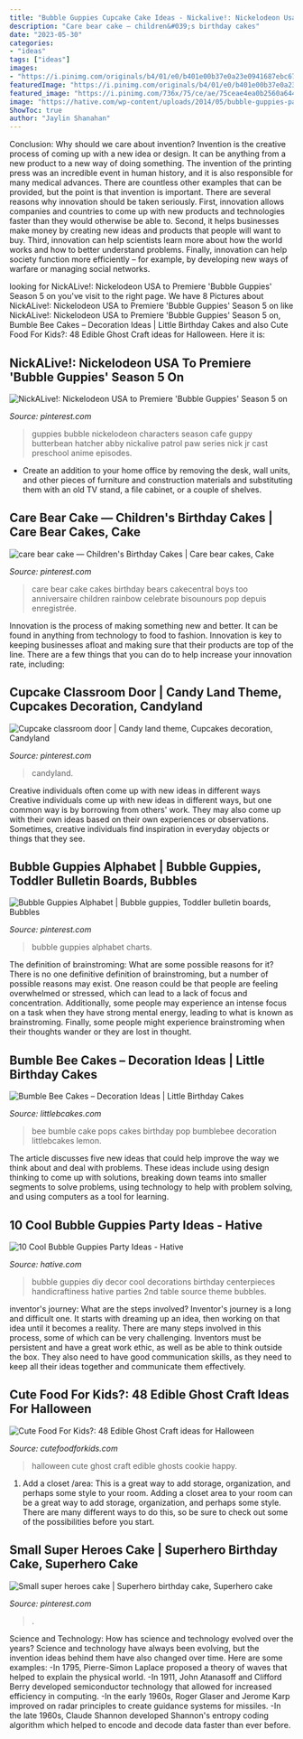```yaml
---
title: "Bubble Guppies Cupcake Cake Ideas - Nickalive!: Nickelodeon Usa To Premiere &#039;bubble Guppies&#039; Season 5 On"
description: "Care bear cake — children&#039;s birthday cakes"
date: "2023-05-30"
categories:
- "ideas"
tags: ["ideas"]
images:
- "https://i.pinimg.com/originals/b4/01/e0/b401e00b37e0a23e0941687ebc678de8.jpg"
featuredImage: "https://i.pinimg.com/originals/b4/01/e0/b401e00b37e0a23e0941687ebc678de8.jpg"
featured_image: "https://i.pinimg.com/736x/75/ce/ae/75ceae4ea0b2560a644c42fdc4680514--alphabet-charts-bubble-guppies.jpg"
image: "https://hative.com/wp-content/uploads/2014/05/bubble-guppies-party/2-bubble-guppies-diy-party-decor.jpg"
ShowToc: true
author: "Jaylin Shanahan"
---
```



Conclusion: Why should we care about invention?
Invention is the creative process of coming up with a new idea or design. It can be anything from a new product to a new way of doing something. The invention of the printing press was an incredible event in human history, and it is also responsible for many medical advances. There are countless other examples that can be provided, but the point is that invention is important.
There are several reasons why innovation should be taken seriously. First, innovation allows companies and countries to come up with new products and technologies faster than they would otherwise be able to. Second, it helps businesses make money by creating new ideas and products that people will want to buy. Third, innovation can help scientists learn more about how the world works and how to better understand problems. Finally, innovation can help society function more efficiently – for example, by developing new ways of warfare or managing social networks.

	

		
looking for NickALive!: Nickelodeon USA to Premiere &#039;Bubble Guppies&#039; Season 5 on you've visit to the right page. We have 8 Pictures about NickALive!: Nickelodeon USA to Premiere &#039;Bubble Guppies&#039; Season 5 on like NickALive!: Nickelodeon USA to Premiere &#039;Bubble Guppies&#039; Season 5 on, Bumble Bee Cakes – Decoration Ideas | Little Birthday Cakes and also Cute Food For Kids?: 48 Edible Ghost Craft ideas for Halloween. Here it is:
		
    
## NickALive!: Nickelodeon USA To Premiere &#039;Bubble Guppies&#039; Season 5 On

<img loading=lazy src="https://i.pinimg.com/736x/1a/e6/49/1ae64974188b21930c8b7a3ff0ccc4ba.jpg" onerror="this.onerror=null;this.src='https://tse1.mm.bing.net/th?id=OIP.e31pznNc3tC-CK_XCBiCNgHaFO&amp;pid=15.1';" alt="NickALive!: Nickelodeon USA to Premiere &#039;Bubble Guppies&#039; Season 5 on">

_Source: pinterest.com_

>guppies bubble nickelodeon characters season cafe guppy butterbean hatcher abby nickalive patrol paw series nick jr cast preschool anime episodes. 

	

- Create an addition to your home office by removing the desk, wall units, and other pieces of furniture and construction materials and substituting them with an old TV stand, a file cabinet, or a couple of shelves.

    
## Care Bear Cake — Children&#039;s Birthday Cakes | Care Bear Cakes, Cake

<img loading=lazy src="https://i.pinimg.com/originals/b4/01/e0/b401e00b37e0a23e0941687ebc678de8.jpg" onerror="this.onerror=null;this.src='https://tse1.mm.bing.net/th?id=OIP.rH7seXGhck5epSqMrbQCRQHaJ4&amp;pid=15.1';" alt="care bear cake — Children&#039;s Birthday Cakes | Care bear cakes, Cake">

_Source: pinterest.com_

>care bear cake cakes birthday bears cakecentral boys too anniversaire children rainbow celebrate bisounours pop depuis enregistrée. 

	

Innovation is the process of making something new and better. It can be found in anything from technology to food to fashion. Innovation is key to keeping businesses afloat and making sure that their products are top of the line. There are a few things that you can do to help increase your innovation rate, including:

    
## Cupcake Classroom Door | Candy Land Theme, Cupcakes Decoration, Candyland

<img loading=lazy src="https://i.pinimg.com/originals/99/7f/bd/997fbd2d367e3b2f8f592622ae3a75bc.jpg" onerror="this.onerror=null;this.src='https://tse2.mm.bing.net/th?id=OIP.Mfr30EH5qgPBagPqr-Nq4QHaLH&amp;pid=15.1';" alt="Cupcake classroom door | Candy land theme, Cupcakes decoration, Candyland">

_Source: pinterest.com_

>candyland. 

	

Creative individuals often come up with new ideas in different ways
Creative individuals come up with new ideas in different ways, but one common way is by borrowing from others' work. They may also come up with their own ideas based on their own experiences or observations. Sometimes, creative individuals find inspiration in everyday objects or things that they see.

    
## Bubble Guppies Alphabet | Bubble Guppies, Toddler Bulletin Boards, Bubbles

<img loading=lazy src="https://i.pinimg.com/736x/75/ce/ae/75ceae4ea0b2560a644c42fdc4680514--alphabet-charts-bubble-guppies.jpg" onerror="this.onerror=null;this.src='https://tse3.mm.bing.net/th?id=OIP.ta8RChgWGzYMG74Cj3xRYwHaFH&amp;pid=15.1';" alt="Bubble Guppies Alphabet | Bubble guppies, Toddler bulletin boards, Bubbles">

_Source: pinterest.com_

>bubble guppies alphabet charts. 

	

The definition of brainstroming: What are some possible reasons for it?
There is no one definitive definition of brainstroming, but a number of possible reasons may exist. One reason could be that people are feeling overwhelmed or stressed, which can lead to a lack of focus and concentration. Additionally, some people may experience an intense focus on a task when they have strong mental energy, leading to what is known as brainstroming. Finally, some people might experience brainstroming when their thoughts wander or they are lost in thought.

    
## Bumble Bee Cakes – Decoration Ideas | Little Birthday Cakes

<img loading=lazy src="http://www.littlebcakes.com/wp-content/uploads/2014/01/Bumble-Bee-Cake-Pops.jpg" onerror="this.onerror=null;this.src='https://tse4.mm.bing.net/th?id=OIP.N2vFZbLItJL_pHep-bqm4gHaKX&amp;pid=15.1';" alt="Bumble Bee Cakes – Decoration Ideas | Little Birthday Cakes">

_Source: littlebcakes.com_

>bee bumble cake pops cakes birthday pop bumblebee decoration littlebcakes lemon. 

	

The article discusses five new ideas that could help improve the way we think about and deal with problems. These ideas include using design thinking to come up with solutions, breaking down teams into smaller segments to solve problems, using technology to help with problem solving, and using computers as a tool for learning.

    
## 10 Cool Bubble Guppies Party Ideas - Hative

<img loading=lazy src="https://hative.com/wp-content/uploads/2014/05/bubble-guppies-party/2-bubble-guppies-diy-party-decor.jpg" onerror="this.onerror=null;this.src='https://tse2.mm.bing.net/th?id=OIP.S9KDodEkr4rCkoqlAmQOWQHaJ4&amp;pid=15.1';" alt="10 Cool Bubble Guppies Party Ideas - Hative">

_Source: hative.com_

>bubble guppies diy decor cool decorations birthday centerpieces handicraftiness hative parties 2nd table source theme bubbles. 

	

inventor's journey: What are the steps involved?
Inventor's journey is a long and difficult one. It starts with dreaming up an idea, then working on that idea until it becomes a reality. There are many steps involved in this process, some of which can be very challenging. Inventors must be persistent and have a great work ethic, as well as be able to think outside the box. They also need to have good communication skills, as they need to keep all their ideas together and communicate them effectively.

    
## Cute Food For Kids?: 48 Edible Ghost Craft Ideas For Halloween

<img loading=lazy src="http://4.bp.blogspot.com/-hxfjEG6aM1s/UE07adfYq8I/AAAAAAAAFHc/89fIt5pkuKo/s1600/IMG_1821.JPG" onerror="this.onerror=null;this.src='https://tse1.mm.bing.net/th?id=OIP.gLjhRilQqvdqsI48y6yeAgHaJ4&amp;pid=15.1';" alt="Cute Food For Kids?: 48 Edible Ghost Craft ideas for Halloween">

_Source: cutefoodforkids.com_

>halloween cute ghost craft edible ghosts cookie happy. 

	

1. Add a closet /area: This is a great way to add storage, organization, and perhaps some style to your room.
Adding a closet area to your room can be a great way to add storage, organization, and perhaps some style. There are many different ways to do this, so be sure to check out some of the possibilities before you start.

    
## Small Super Heroes Cake | Superhero Birthday Cake, Superhero Cake

<img loading=lazy src="https://i.pinimg.com/originals/45/4f/18/454f180565f7fc8df6cfeae5f170ec46.jpg" onerror="this.onerror=null;this.src='https://tse3.mm.bing.net/th?id=OIP.Rg2V0Z6LspALkxohD2t8KwHaJ4&amp;pid=15.1';" alt="Small super heroes cake | Superhero birthday cake, Superhero cake">

_Source: pinterest.com_

>. 

	

Science and Technology: How has science and technology evolved over the years?
Science and technology have always been evolving, but the invention ideas behind them have also changed over time. Here are some examples: 
-In 1795, Pierre-Simon Laplace proposed a theory of waves that helped to explain the physical world. 
-In 1911, John Atanasoff and Clifford Berry developed semiconductor technology that allowed for increased efficiency in computing. 
-In the early 1960s, Roger Glaser and Jerome Karp improved on radar principles to create guidance systems for missiles.
-In the late 1960s, Claude Shannon developed Shannon's entropy coding algorithm which helped to encode and decode data faster than ever before.

